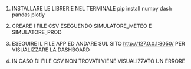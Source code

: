 1. INSTALLARE LE LIBRERIE NEL TERMINALE 
pip install numpy dash pandas plotly

2. CREARE I FILE CSV ESEGUENDO SIMULATORE_METEO E SIMULATORE_PROD 

3. ESEGUIRE IL FILE APP ED ANDARE SUL SITO http://127.0.0.1:8050/ PER VISUALIZZARE LA DASHBOARD

4. IN CASO DI FILE CSV NON TROVATI VIENE VISUALIZZATO UN ERRORE
